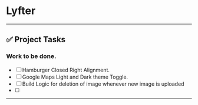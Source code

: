# Lyfter
---

## ✅ Project Tasks

### Work to be done.
- [ ] Hamburger Closed Right Alignment.
- [ ] Google Maps Light and Dark theme Toggle.
- [ ] Build Logic for deletion of image whenever new image is uploaded
- [ ] 

---